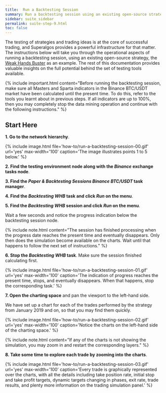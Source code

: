 ```yaml
---
title:  Run a Backtesting Session
summary: Run a backtesting session using an existing open-source strategy and, once the session is done calculating, analyze the results over the charts.
sidebar: suite_sidebar
permalink: suite-step-9.html
toc: false
---
```


The testing of strategies and trading ideas is at the core of successful trading, and Superalgos provides a powerful infrastructure for that matter. The instructions below will take you through the operational aspects of running a backtesting session, using an existing open-source strategy, the <a href="https://github.com/Superalgos/Strategy-BTC-WeakHandsBuster" rel="nofollow" rel="noopener" target="_blank">Weak Hands Buster</a> as an example. The rest of this documentation provides valuable insights on the full potential behind the set of testing tools available.

{% include important.html content="Before running the backtesting session, make sure all Masters and Sparta indicators in the Binance BTC/USDT market have been calculated until the present time. To do this, refer to the tools you learnt about in previous steps. If all indicators are up to 100%, then you may completely stop the data mining operation and continue with the following instructions." %}

## Start Here

**1. Go to the network hierarchy**.

{% include image.html file='how-to/run-a-backtesting-session-00.gif' url='yes' max-width='100' caption='The image illustrates points 1 to 5 below.' %}

**2. Find the <a data-toggle="tooltip" data-original-title="{{site.data.network.testing_environment}}">testing environment</a> node along with the *Binance* exchange tasks node**.

**3. Find the *Paper & Backtesting Sessions Binance BTC/USDT* task manager**.

**4. Find the *Backtesting WHB* task and click *Run* on the menu**.

**5. Find the *Backtesting WHB* session and click *Run* on the menu**.

Wait a few seconds and notice the progress indication below the backtesting session node. 

{% include note.html content="The session has finished processing when the progress date reaches the present time and eventually disappears. Only then does the simulation become available on the charts. Wait until that happens to follow the next set of instructions." %}

**6. Stop the *Backtesting WHB* task**. Make sure the session finished calculating first.

{% include image.html file='how-to/run-a-backtesting-session-01.gif' url='yes' max-width='100' caption='The indication of progress reaches the present time, stops, and eventually disappears. When that happens, stop the corresponding task.' %}

**7. Open the charting space** and pan the viewport to the left-hand side.

We have set up a chart for each of the trades performed by the strategy from January 2019 and on, so that you may find them quickly.

{% include image.html file='how-to/run-a-backtesting-session-02.gif' url='yes' max-width='100' caption='Notice the charts on the left-hand side of the charting space.' %}

{% include note.html content="If any of the charts is not showing the simulation, you may zoom in and restart the corresponding layers." %}

**8. Take some time to explore each trade by zooming into the charts**.

{% include image.html file='how-to/run-a-backtesting-session-03.gif' url='yes' max-width='100' caption='Every trade is graphically represented over the charts, with all the details including take position rate, initial stop and take profit targets, dynamic targets changing in phases, exit rate, trade results, and plenty more information on the trading simulation panel.' %}


